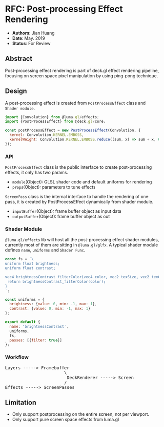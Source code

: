 # RFC: Post-processing Effect Rendering

* **Authors**: Jian Huang
* **Date**: May. 2019
* **Status**: For Review

## Abstract
Post-processing effect rendering is part of deck.gl effect rendering pipeline, focusing on screen space pixel manipulation by using ping-pong technique.

## Design

A post-processing effect is created from `PostProcessEffect` class and `Shader module`.
```js
import {Convolution} from @luma.gl/effects;
import {PostProcessEffect} from @deck.gl/core;

const postProcessEffect = new PostProcessEffect(Convolution, {
  kernel: Convolution.KERNEL.EMBOSS,
  kernelWeight: Convolution.KERNEL.EMBOSS.reduce((sum, x) => sum + x, 0)
});
```

### API

`PostProcessEffect` class is the public interface to create post-processing effects, it only has two params.
* `module`(Object): GLSL shader code and default uniforms for rendering
* `props`(Object): parameters to tune effects

`ScreenPass` class is the internal interface to handle the rendering of one pass, it is created by PostProcessEffect dynamically from shader module.
* `inputBuffer`(Object): frame buffer object as input data
* `outputBuffer`(Object): frame buffer object as out

### Shader Module
`@luma.gl/effects` lib will host all the post-processing effect shader modules, currently most of them are sitting in `@luma.gl/glfx`. A typical shader module defines `name`, `uniforms` and `Shader Func`.
```js
const fs = `\  
uniform float brightness;  
uniform float contrast;  

vec4 brightnessContrast_filterColor(vec4 color, vec2 texSize, vec2 texCoords) {  
 return brightnessContrast_filterColor(color);
}  
`;  

const uniforms = {  
  brightness: {value: 0, min: -1, max: 1},  
  contrast: {value: 0, min: -1, max: 1}  
};  

export default {  
  name: 'brightnessContrast',  
  uniforms,  
  fs,  
  passes: [{filter: true}]  
};
```
### Workflow
<pre>Layers -----> Framebuffer
                       \
                        DeckRenderer -----> Screen
                       /
Effects -----> ScreenPasses</pre>

## Limitation
* Only support postprocessing on the entire screen, not per viewport.
* Only support pure screen space effects from luma.gl
